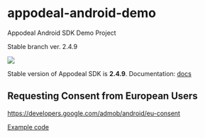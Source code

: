 # appodeal-android-demo
Appodeal Android SDK Demo Project

Stable branch ver. 2.4.9

[![](https://img.shields.io/badge/docs-Stable-green.svg?style=flat-square)](https://www.appodeal.com/sdk/documentation?framework=1&full=1&platform=1)

Stable version of Appodeal SDK is **2.4.9**.
Documentation: [docs](https://www.appodeal.com/sdk/documentation?framework=1&full=1&platform=1)

## Requesting Consent from European Users
https://developers.google.com/admob/android/eu-consent

[Example code](https://github.com/appodeal/appodeal-android-demo/blob/master/app/src/main/java/com/appodeal/test/SplashActivity.java)
